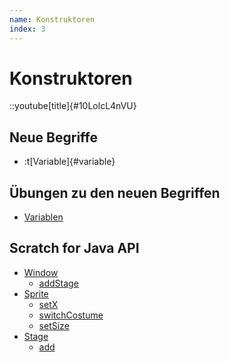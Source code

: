 ```yaml
---
name: Konstruktoren
index: 3
---
```


# Konstruktoren

::youtube[title]{#10LolcL4nVU}

## Neue Begriffe

- :t[Variable]{#variable}

## Übungen zu den neuen Begriffen

- [Variablen](/oop/grundlagen/variablen)

## Scratch for Java API

- [Window](https://scratch4j.openpatch.org/de/reference/window)
    - [addStage](https://scratch4j.openpatch.org/de/reference/window/addStage)
- [Sprite](https://scratch4j.openpatch.org/de/reference/sprite)
    - [setX](https://scratch4j.openpatch.org/de/reference/sprite/motion/getX)
    - [switchCostume](https://scratch4j.openpatch.org/de/reference/sprite/looks/switchCostume)
    - [setSize](https://scratch4j.openpatch.org/de/reference/sprite/looks/setSize)
- [Stage](https://scratch4j.openpatch.org/de/reference/stage)
    - [add](https://scratch4j.openpatch.org/de/reference/stage/looks/add)
